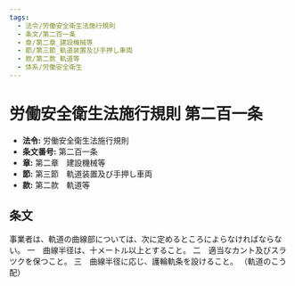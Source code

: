 ```yaml
---
tags:
  - 法令/労働安全衛生法施行規則
  - 条文/第二百一条
  - 章/第二章_建設機械等
  - 節/第三節_軌道装置及び手押し車両
  - 款/第二款_軌道等
  - 体系/労働安全衛生
---
```

# 労働安全衛生法施行規則 第二百一条

- **法令:** 労働安全衛生法施行規則
- **条文番号:** 第二百一条
- **章:** 第二章　建設機械等
- **節:** 第三節　軌道装置及び手押し車両
- **款:** 第二款　軌道等

## 条文
事業者は、軌道の曲線部については、次に定めるところによらなければならない。
一　曲線半径は、十メートル以上とすること。
二　適当なカント及びスラツクを保つこと。
三　曲線半径に応じ、護輪軌条を設けること。
（軌道のこう配）


